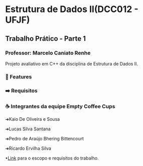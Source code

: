 <h1>Estrutura de Dados II(DCC012 - UFJF)</h1>
<h2>Trabalho Prático - Parte 1</h2>

<h3>Professor: Marcelo Caniato Renhe</h3>

<p>Projeto avaliativo em C++ da disciplina de Estrutura de Dados II.</p>

<h3>📌 Features</h3>


<h3>➡️ Requisitos</h3>


<h3>☕ Integrantes da equipe Empty Coffee Cups </h3>

<p>➜Kaio De Oliveira e Sousa</p>
<p>➜Lucas Silva Santana</p>
<p>➜Pedro de Araújo Bhering Bittencourt</p>
<p>➜Ricardo Ervilha Silva</p>

<p>•<a href="https://docs.google.com/document/d/1asMWig1T-UmEegaEB6AUesZS80iUU__MVNWjkch6WnE/edit" target="_blank" rel = "next">Link</a> para o escopo e requisitos do trabalho.</p>
